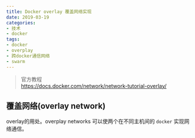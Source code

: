 ```yaml
---
title: Docker overlay 覆盖网络实现
date: 2019-03-19
categories:
- 技术
- docker
tags:
- docker
- overplay
- 跨docker通信网络
- swarm
---
```


> 官方教程  
https://docs.docker.com/network/network-tutorial-overlay/

## 覆盖网络(overlay network)
overlay的用处。overplay networks 可以使两个在不同主机间的 `docker` 实现网络通信。
